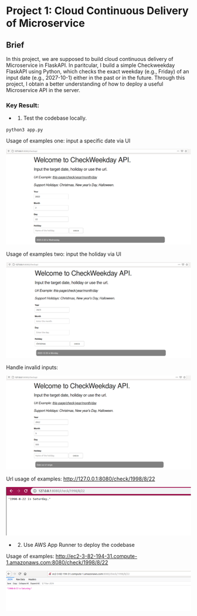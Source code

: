 # Project 1: Cloud Continuous Delivery of Microservice

## Brief
In this project, we are supposed to build cloud continuous delivery of Microservice in FlaskAPI. In paritcular, I build a simple Checkweekday FlaskAPI using Python, which checks the exact weekday (e.g., Friday) of an input date (e.g., 2027-10-1) either in the past or in the future. Through this project, I obtain a better understanding of how to deploy a useful Microservice API in the server.

### Key Result: 
* 1) Test the codebase locally.

`python3 app.py`

Usage of examples one: input a specific date via UI

![image](./assets/4.png)

Usage of examples two: input the holiday via UI

![image](./assets/3.png)

Handle invalid inputs:

![image](./assets/5.png)

Url usage of examples: http://127.0.0.1:8080/check/1998/8/22

![image](./assets/1.png)

* 2) Use AWS App Runner to deploy the codebase

Usage of examples: http://ec2-3-82-194-31.compute-1.amazonaws.com:8080/check/1998/8/22

![image](./assets/2.png)
